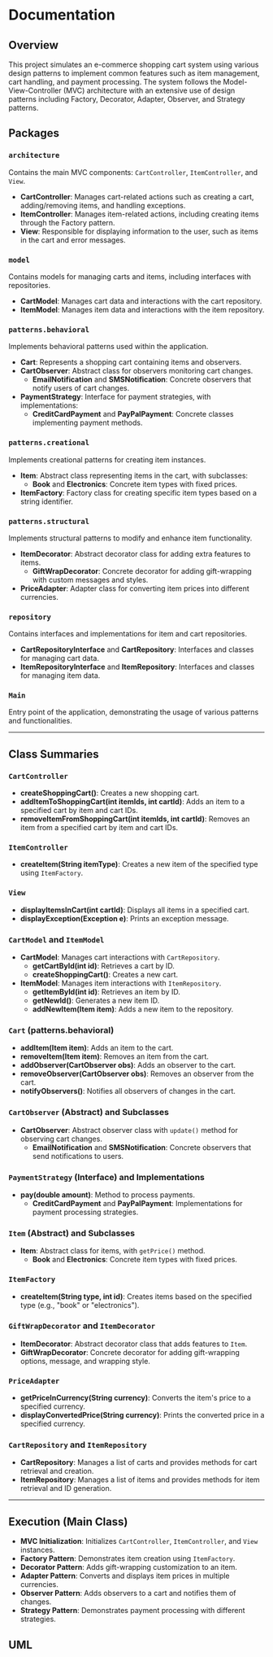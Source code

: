 # Documentation

## Overview

This project simulates an e-commerce shopping cart system using various design patterns to implement common features such as item management, cart handling, and payment processing. The system follows the Model-View-Controller (MVC) architecture with an extensive use of design patterns including Factory, Decorator, Adapter, Observer, and Strategy patterns.

## Packages

### `architecture`

Contains the main MVC components: `CartController`, `ItemController`, and `View`.

- **CartController**: Manages cart-related actions such as creating a cart, adding/removing items, and handling exceptions.
- **ItemController**: Manages item-related actions, including creating items through the Factory pattern.
- **View**: Responsible for displaying information to the user, such as items in the cart and error messages.

### `model`

Contains models for managing carts and items, including interfaces with repositories.

- **CartModel**: Manages cart data and interactions with the cart repository.
- **ItemModel**: Manages item data and interactions with the item repository.

### `patterns.behavioral`

Implements behavioral patterns used within the application.

- **Cart**: Represents a shopping cart containing items and observers.
- **CartObserver**: Abstract class for observers monitoring cart changes.
  - **EmailNotification** and **SMSNotification**: Concrete observers that notify users of cart changes.
- **PaymentStrategy**: Interface for payment strategies, with implementations:
  - **CreditCardPayment** and **PayPalPayment**: Concrete classes implementing payment methods.

### `patterns.creational`

Implements creational patterns for creating item instances.

- **Item**: Abstract class representing items in the cart, with subclasses:
  - **Book** and **Electronics**: Concrete item types with fixed prices.
- **ItemFactory**: Factory class for creating specific item types based on a string identifier.

### `patterns.structural`

Implements structural patterns to modify and enhance item functionality.

- **ItemDecorator**: Abstract decorator class for adding extra features to items.
  - **GiftWrapDecorator**: Concrete decorator for adding gift-wrapping with custom messages and styles.
- **PriceAdapter**: Adapter class for converting item prices into different currencies.

### `repository`

Contains interfaces and implementations for item and cart repositories.

- **CartRepositoryInterface** and **CartRepository**: Interfaces and classes for managing cart data.
- **ItemRepositoryInterface** and **ItemRepository**: Interfaces and classes for managing item data.

### `Main`

Entry point of the application, demonstrating the usage of various patterns and functionalities.

---

## Class Summaries

### `CartController`

- **createShoppingCart()**: Creates a new shopping cart.
- **addItemToShoppingCart(int itemIds, int cartId)**: Adds an item to a specified cart by item and cart IDs.
- **removeItemFromShoppingCart(int itemIds, int cartId)**: Removes an item from a specified cart by item and cart IDs.

### `ItemController`

- **createItem(String itemType)**: Creates a new item of the specified type using `ItemFactory`.

### `View`

- **displayItemsInCart(int cartId)**: Displays all items in a specified cart.
- **displayException(Exception e)**: Prints an exception message.

### `CartModel` and `ItemModel`

- **CartModel**: Manages cart interactions with `CartRepository`.
  - **getCartById(int id)**: Retrieves a cart by ID.
  - **createShoppingCart()**: Creates a new cart.
- **ItemModel**: Manages item interactions with `ItemRepository`.
  - **getItemById(int id)**: Retrieves an item by ID.
  - **getNewId()**: Generates a new item ID.
  - **addNewItem(Item item)**: Adds a new item to the repository.

### `Cart` (patterns.behavioral)

- **addItem(Item item)**: Adds an item to the cart.
- **removeItem(Item item)**: Removes an item from the cart.
- **addObserver(CartObserver obs)**: Adds an observer to the cart.
- **removeObserver(CartObserver obs)**: Removes an observer from the cart.
- **notifyObservers()**: Notifies all observers of changes in the cart.

### `CartObserver` (Abstract) and Subclasses

- **CartObserver**: Abstract observer class with `update()` method for observing cart changes.
  - **EmailNotification** and **SMSNotification**: Concrete observers that send notifications to users.

### `PaymentStrategy` (Interface) and Implementations

- **pay(double amount)**: Method to process payments.
  - **CreditCardPayment** and **PayPalPayment**: Implementations for payment processing strategies.

### `Item` (Abstract) and Subclasses

- **Item**: Abstract class for items, with `getPrice()` method.
  - **Book** and **Electronics**: Concrete item types with fixed prices.

### `ItemFactory`

- **createItem(String type, int id)**: Creates items based on the specified type (e.g., "book" or "electronics").

### `GiftWrapDecorator` and `ItemDecorator`

- **ItemDecorator**: Abstract decorator class that adds features to `Item`.
- **GiftWrapDecorator**: Concrete decorator for adding gift-wrapping options, message, and wrapping style.

### `PriceAdapter`

- **getPriceInCurrency(String currency)**: Converts the item's price to a specified currency.
- **displayConvertedPrice(String currency)**: Prints the converted price in a specified currency.

### `CartRepository` and `ItemRepository`

- **CartRepository**: Manages a list of carts and provides methods for cart retrieval and creation.
- **ItemRepository**: Manages a list of items and provides methods for item retrieval and ID generation.

---

## Execution (Main Class)

- **MVC Initialization**: Initializes `CartController`, `ItemController`, and `View` instances.
- **Factory Pattern**: Demonstrates item creation using `ItemFactory`.
- **Decorator Pattern**: Adds gift-wrapping customization to an item.
- **Adapter Pattern**: Converts and displays item prices in multiple currencies.
- **Observer Pattern**: Adds observers to a cart and notifies them of changes.
- **Strategy Pattern**: Demonstrates payment processing with different strategies.

## UML 

